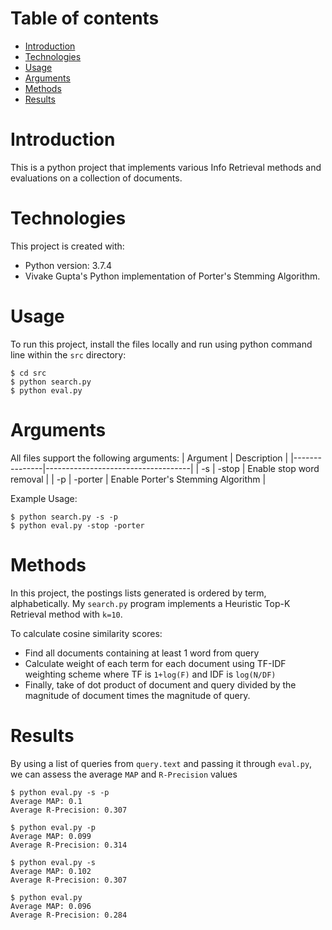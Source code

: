 # Table of contents
* [Introduction](#introduction)
* [Technologies](#technologies)
* [Usage](#usage)
* [Arguments](#arguments)
* [Methods](#methods)
* [Results](#results)

# Introduction
This is a python project that implements various Info Retrieval methods and evaluations on a collection of documents.

# Technologies
This project is created with:
* Python version: 3.7.4
* Vivake Gupta's Python implementation of Porter's Stemming Algorithm.

# Usage
To run this project, install the files locally and run using python command line within the `src` directory:
```
$ cd src
$ python search.py
$ python eval.py
```

# Arguments
All files support the following arguments:
| Argument      | Description                        |
|---------------|------------------------------------|
| -s \| -stop   | Enable stop word removal           |
| -p \| -porter | Enable Porter's Stemming Algorithm |

Example Usage:
```
$ python search.py -s -p
$ python eval.py -stop -porter
```

# Methods
In this project, the postings lists generated is ordered by term, alphabetically. My `search.py` program implements a Heuristic Top-K Retrieval method with `k=10`.

To calculate cosine similarity scores:
* Find all documents containing at least 1 word from query
* Calculate weight of each term for each document using TF-IDF weighting scheme where TF is `1+log(F)` and IDF is `log(N/DF)`
* Finally, take of dot product of document and query divided by the magnitude of document times the magnitude of query.

# Results
By using a list of queries from `query.text` and passing it through `eval.py`, we can assess the average `MAP` and `R-Precision` values

```
$ python eval.py -s -p
Average MAP: 0.1
Average R-Precision: 0.307
```
```
$ python eval.py -p
Average MAP: 0.099
Average R-Precision: 0.314
```
```
$ python eval.py -s
Average MAP: 0.102
Average R-Precision: 0.307
```
```
$ python eval.py
Average MAP: 0.096
Average R-Precision: 0.284
```